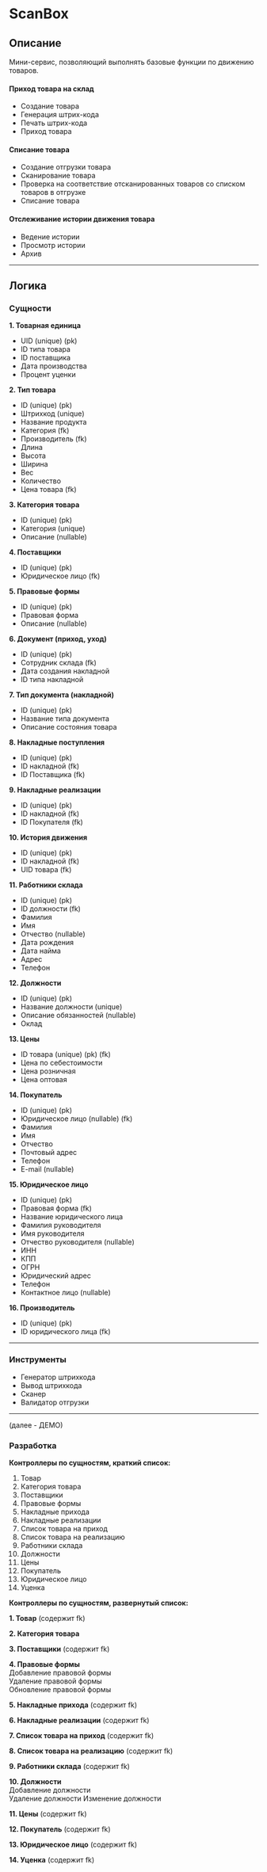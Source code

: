 # ScanBox

## Описание

Мини-сервис, позволяющий выполнять базовые функции по движению товаров.

#### Приход товара на склад

* Создание товара
* Генерация штрих-кода
* Печать штрих-кода
* Приход товара

#### Списание товара

* Создание отгрузки товара
* Сканирование товара
* Проверка на соответствие отсканированных товаров со списком товаров в отгрузке
* Списание товара

#### Отслеживание истории движения товара

* Ведение истории
* Просмотр истории
* Архив

***

## Логика

### Сущности

**1. Товарная единица**

- UID (unique) (pk)
- ID типа товара
- ID поставщика
- Дата производства
- Процент уценки

**2. Тип товара**

- ID (unique) (pk)
- Штрихкод (unique)
- Название продукта
- Категория (fk)
- Производитель (fk)
- Длина
- Высота
- Ширина
- Вес
- Количество 
- Цена товара (fk)

**3. Категория товара**

- ID (unique) (pk)
- Категория (unique)
- Описание (nullable)

**4. Поставщики**

- ID (unique) (pk)
- Юридическое лицо (fk)

**5. Правовые формы**

- ID (unique) (pk)
- Правовая форма
- Описание (nullable)

**6. Документ (приход, уход)**

- ID (unique) (pk)
- Сотрудник склада (fk)
- Дата создания накладной
- ID типа накладной

**7. Тип документа (накладной)**

- ID (unique) (pk)
- Название типа документа
- Описание состояния товара

**8. Накладные поступления**

- ID (unique) (pk)
- ID накладной (fk)
- ID Поставщика (fk)

**9. Накладные реализации**

- ID (unique) (pk)
- ID накладной (fk)
- ID Покупателя (fk)

**10. История движения**

- ID (unique) (pk)
- ID накладной (fk)
- UID товара (fk)

**11. Работники склада**  

- ID (unique) (pk)
- ID должности (fk)
- Фамилия
- Имя
- Отчество (nullable)
- Дата рождения
- Дата найма
- Адрес
- Телефон

**12. Должности**  

- ID (unique) (pk)
- Название должности (unique)
- Описание обязанностей (nullable)
- Оклад

**13. Цены**

- ID товара (unique) (pk) (fk)
- Цена по себестоимости
- Цена розничная
- Цена оптовая

**14. Покупатель**

- ID (unique) (pk)
- Юридическое лицо (nullable) (fk)
- Фамилия
- Имя
- Отчество
- Почтовый адрес
- Телефон
- E-mail (nullable)

**15. Юридическое лицо**

- ID (unique) (pk)
- Правовая форма (fk)
- Название юридического лица
- Фамилия руководителя
- Имя руководителя
- Отчество руководителя (nullable)
- ИНН
- КПП
- ОГРН
- Юридический адрес
- Телефон
- Контактное лицо (nullable)

**16. Производитель**

- ID (unique) (pk)
- ID юридического лица (fk)

***

### Инструменты

- Генератор штрихкода
- Вывод штрихкода
- Сканер
- Валидатор отгрузки

***  

(далее - ДЕМО)

### Разработка

**Контроллеры по сущностям, краткий список:**

1. Товар
2. Категория товара
3. Поставщики
4. Правовые формы
5. Накладные прихода
6. Накладные реализации
7. Список товара на приход
8. Список товара на реализацию
9. Работники склада
10. Должности
11. Цены
12. Покупатель
13. Юридическое лицо
14. Уценка

**Контроллеры по сущностям, развернутый список:**

**1. Товар** (содержит fk)  


**2. Категория товара**  

**3. Поставщики** (содержит fk)   

**4. Правовые формы**  
Добавление правовой формы  
Удаление правовой формы  
Обновление правовой формы

**5. Накладные прихода** (содержит fk)  

**6. Накладные реализации** (содержит fk)  

**7. Список товара на приход** (содержит fk)  

**8. Список товара на реализацию** (содержит fk)  

**9. Работники склада** (содержит fk)  

**10. Должности**  
Добавление должности  
Удаление должности
Изменение должности

**11. Цены** (содержит fk)  

**12. Покупатель** (содержит fk)  

**13. Юридическое лицо** (содержит fk)  

**14. Уценка** (содержит fk)  
